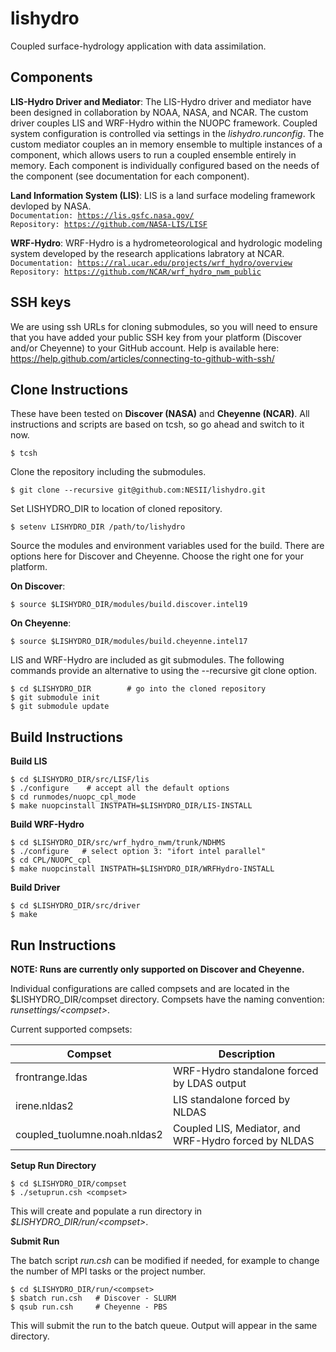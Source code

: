 # lishydro
Coupled surface-hydrology application with data assimilation.

## Components
**LIS-Hydro Driver and Mediator**:
The LIS-Hydro driver and mediator have been designed in collaboration by NOAA,
NASA, and NCAR. The custom driver couples LIS and WRF-Hydro within the NUOPC
framework. Coupled system configuration is controlled via settings in the
*lishydro.runconfig*. The custom mediator couples an in memory ensemble to
multiple instances of a component, which allows users to run a coupled ensemble
entirely in memory. Each component is individually configured based on the needs
of the component (see documentation for each component).

**Land Information System (LIS)**:
LIS is a land surface modeling framework devloped by NASA.<br/>
<code>Documentation: https://lis.gsfc.nasa.gov/</code><br/>
<code>Repository: https://github.com/NASA-LIS/LISF</code>

**WRF-Hydro**:
WRF-Hydro is a hydrometeorological and hydrologic modeling system
developed by the research applications labratory at NCAR.<br/>
<code>Documentation: https://ral.ucar.edu/projects/wrf_hydro/overview</code><br/>
<code>Repository: https://github.com/NCAR/wrf_hydro_nwm_public</code>

## SSH keys
We are using ssh URLs for cloning submodules, so you will
need to ensure that you have added your public SSH key from
your platform (Discover and/or Cheyenne) to your GitHub account.
Help is available here:
https://help.github.com/articles/connecting-to-github-with-ssh/

## Clone Instructions
These have been tested on **Discover (NASA)** and 
**Cheyenne (NCAR)**.
All instructions and scripts are based on tcsh, so go
ahead and switch to it now.
```
$ tcsh
```

Clone the repository including the submodules. 
```
$ git clone --recursive git@github.com:NESII/lishydro.git
```

Set LISHYDRO_DIR to location of cloned repository.
```
$ setenv LISHYDRO_DIR /path/to/lishydro
```

Source the modules and environment variables used for the build.
There are options here for Discover and Cheyenne. Choose the
right one for your platform.

**On Discover**:
```
$ source $LISHYDRO_DIR/modules/build.discover.intel19
```

**On Cheyenne**:
```
$ source $LISHYDRO_DIR/modules/build.cheyenne.intel17
```
LIS and WRF-Hydro are included as git submodules. The following
commands provide an alternative to using the --recursive git
clone option.
```
$ cd $LISHYDRO_DIR        # go into the cloned repository
$ git submodule init
$ git submodule update
```

## Build Instructions

**Build LIS**
```
$ cd $LISHYDRO_DIR/src/LISF/lis
$ ./configure    # accept all the default options
$ cd runmodes/nuopc_cpl_mode
$ make nuopcinstall INSTPATH=$LISHYDRO_DIR/LIS-INSTALL
```

**Build WRF-Hydro**
```
$ cd $LISHYDRO_DIR/src/wrf_hydro_nwm/trunk/NDHMS
$ ./configure   # select option 3: "ifort intel parallel"
$ cd CPL/NUOPC_cpl
$ make nuopcinstall INSTPATH=$LISHYDRO_DIR/WRFHydro-INSTALL
```

**Build Driver**
```
$ cd $LISHYDRO_DIR/src/driver
$ make
```

## Run Instructions

**NOTE:  Runs are currently only supported on Discover and Cheyenne.**

Individual configurations are called compsets and are
located in the $LISHYDRO_DIR/compset directory. Compsets
have the naming convention:  *runsettings/&lt;compset&gt;*.

Current supported compsets:

| Compset                      | Description                                              |
| ---------------------------- | -------------------------------------------------------- |
| frontrange.ldas              | WRF-Hydro standalone forced by LDAS output               |
| irene.nldas2                 | LIS standalone forced by NLDAS                           |
| coupled_tuolumne.noah.nldas2 | Coupled LIS, Mediator, and WRF-Hydro forced by NLDAS     |

**Setup Run Directory**
```
$ cd $LISHYDRO_DIR/compset
$ ./setuprun.csh <compset>
```
This will create and populate a run directory in 
*$LISHYDRO_DIR/run/&lt;compset&gt;*.

**Submit Run**

The batch script *run.csh* can be modified if needed, for example
to change the number of MPI tasks or the project number.
```
$ cd $LISHYDRO_DIR/run/<compset>
$ sbatch run.csh   # Discover - SLURM
$ qsub run.csh     # Cheyenne - PBS
```
This will submit the run to the batch queue.  Output
will appear in the same directory.

